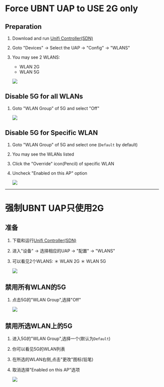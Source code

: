 # Force UBNT UAP to USE 2G only

## Preparation
1. Download and run [Unifi Controller(SDN)](https://www.ubnt.com.cn/download/unifi)
2. Goto "Devices" -> Select the UAP -> "Config" -> "WLANS"
3. You may see 2 WLANS:
     * WLAN 2G
     * WLAN 5G

     ![](img/01.png)

## Disable 5G for all WLANs
1. Goto "WLAN Group" of 5G and select "Off"

     ![](img/02.png)

## Disable 5G for Specific WLAN
1. Goto "WLAN Group" of 5G and select one (`Default` by default)
2. You may see the WLANs listed
3. Click the "Override" icon(Pencil) of specific WLAN
4. Uncheck "Enabled on this AP" option

    ![](img/03.png)

-----------------

# 强制UBNT UAP只使用2G

## 准备
1. 下载和运行[Unifi Controller(SDN)](https://www.ubnt.com.cn/download/unifi)
2. 进入"设备" -> 选择相应的UAP -> "配置" -> "WLANS"
3. 可以看见2个WLANS:
    ＊ WLAN 2G
    ＊ WLAN 5G

    ![](img/01.png)

## 禁用所有WLAN的5G
1. 点击5G的"WLAN Group",选择"Off"

     ![](img/02.png)

## 禁用所选WLAN上的5G
1. 进入5G的"WLAN Group",选择一个(默认为`Default`)
2. 你可以看见5G的WLAN列表
3. 在所选的WLAN右侧,点击"更改"图标(铅笔) 
4. 取消选择"Enabled on this AP"选项

     ![](img/03.png)
